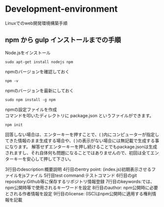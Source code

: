 # Development-environment
Linuxでのweb開発環境構築手順　

## npm から gulp インストールまでの手順  
  Node.jsをインストール  
~~~
sudo apt-get install nodejs npm
~~~
  npmのバージョンを確認しておく
~~~
npm -v
~~~
  npmのバージョンを最新にしておく
~~~
sudo npm install -g npm
~~~
  npmの設定ファイルを作成  
  コマンドを叩いたディレクトリに package.json というファイルができます。
~~~
npm init
~~~
回答しない場合は、エンターキーを押すことで、( )内にコンピューターが指定してきた情報のまま生成する場合や、( )の表示がない場合には無記載で生成する事になります。
解答せずエンターキーを押し続けることでもpackage.jsonは生成されますし、それ自体何も問題になることではありませんので、初回は全てエンターキーを安心して押して下さい。

3行目のdescription:概要説明
4行目のentry point: (index.js)初期表示させるファイルをjsファイル
5行目test command:テストコマンド
6行目のgit repository:Github等に保存するリポジトリ情報登録
7行目のkeywords:では、npm公開時等で使用されるキーワードを設定
8行目のauthor: npm公開時に必要とされる作者情報を設定
9行目のlicense: (ISC)はnpm公開時に適用する権利情報を記載
